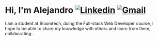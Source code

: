 # Hi, I'm Alejandro [![Linkedin](https://img.shields.io/badge/-LinkedIn-blue?style=flat&logo=Linkedin&logoColor=white)]([https://www.linkedin.com/in/froldanzafra/](https://www.linkedin.com/in/alejandro-hussein-linares-805595268/)) [![Gmail](https://img.shields.io/badge/-Gmail-c14438?style=flat&logo=Gmail&logoColor=white)](mailto:alejandrohussein1@gmail.com)




I am a student at Bloomtech, doing the Full-stack Web Developer course, I hope to be able to share my knowledge with others and learn from them, collaborating .
